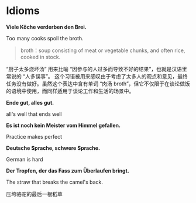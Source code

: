 # Idioms

**Viele Köche verderben den Brei.**

Too many cooks spoil the broth.

> broth：soup consisting of meat or vegetable chunks, and often rice, cooked in stock.

“厨子太多烧坏汤” 用来比喻 “因参与的人过多而导致不好的结果”，也就是汉语里常说的 “人多误事”。 这个习语被用来感叹由于考虑了太多人的观点和意见，最终任务没有做好。虽然这个表达中含有单词 “肉汤 broth”，但它不仅限于在谈论做饭的语境中使用，而同样适用于谈论工作和生活的场景中。

**Ende gut, alles gut.**

all's well that ends well

**Es ist noch kein Meister vom Himmel gefallen.**

Practice makes perfect

**Deutsche Sprache, schwere Sprache.**

German is hard

**Der Tropfen, der das Fass zum Überlaufen bringt.**

The straw that breaks the camel's back.

压垮骆驼的最后一根稻草

